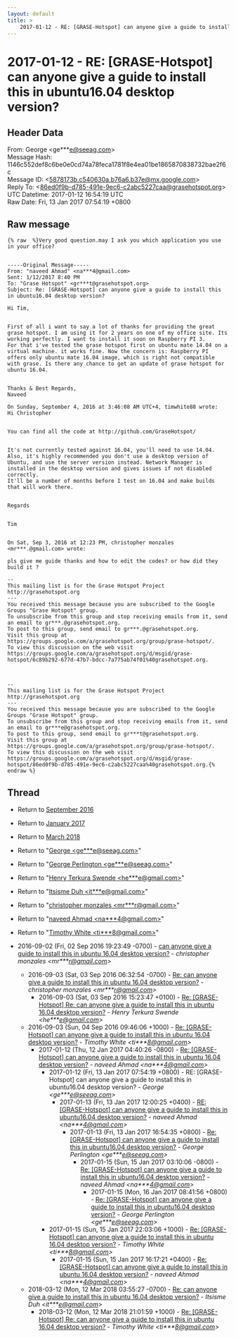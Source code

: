 ```yaml
---
layout: default
title: >
    2017-01-12 - RE: [GRASE-Hotspot] can anyone give a guide to install this in ubuntu16.04 desktop version?
---
```


# 2017-01-12 - RE: [GRASE-Hotspot] can anyone give a guide to install this in ubuntu16.04 desktop version?

## Header Data

From: George \<ge***e@seeag.com\><br>
Message Hash: 1146c552def8c6be0e0cd74a78feca1781f8e4ea01be1865870838732bae2f6c<br>
Message ID: \<5878173b.c540630a.b76a6.b37e@mx.google.com\><br>
Reply To: \<86ed0f9b-d785-491e-9ec6-c2abc5227caa@grasehotspot.org\><br>
UTC Datetime: 2017-01-12 16:54:19 UTC<br>
Raw Date: Fri, 13 Jan 2017 07:54:19 +0800<br>

## Raw message

```
{% raw  %}Very good question.may I ask you which application you use in your office?


-----Original Message-----
From: "naveed Ahmad" <na***4@gmail.com>
Sent: ‎1/‎12/‎2017 8:40 PM
To: "Grase Hotspot" <gr***t@grasehotspot.org>
Subject: Re: [GRASE-Hotspot] can anyone give a guide to install this in ubuntu16.04 desktop version?

Hi Tim,


First of all i want to say a lot of thanks for providing the great grase hotspot. I am using it for 2 years on one of my office site. Its working perfectly. I want to install it soon on Raspberry PI 3.
For that i've tested the grase hotspot first on ubuntu mate 14.04 on a virtual machine. it works fine. Now the concern is: Raspberry PI offers only ubuntu mate 16.04 image, which is right not compatible with grase. Is there any chance to get an update of grase hotspot for ubuntu 16.04.


Thanks & Best Regards,
Naveed

On Sunday, September 4, 2016 at 3:46:08 AM UTC+4, timwhite88 wrote:
Hi Christopher


You can find all the code at http://github.com/GraseHotspot/


It's not currently tested against 16.04, you'll need to use 14.04. Also, it's highly recommended you don't use a desktop version of Ubuntu, and use the server version instead. Network Manager is installed in the desktop version and gives issues if not disabled correctly.
It'll be a number of months before I test on 16.04 and make builds that will work there.


Regards


Tim


On Sat, Sep 3, 2016 at 12:23 PM, christopher monzales <mr***.@gmail.com> wrote:

pls give me guide thanks and how to edit the codes? or how did they build it ?

-- 
This mailing list is for the Grase Hotspot Project http://grasehotspot.org
--- 
You received this message because you are subscribed to the Google Groups "Grase Hotspot" group.
To unsubscribe from this group and stop receiving emails from it, send an email to gr***.@grasehotspot.org.
To post to this group, send email to gr***.@grasehotspot.org.
Visit this group at https://groups.google.com/a/grasehotspot.org/group/grase-hotspot/.
To view this discussion on the web visit https://groups.google.com/a/grasehotspot.org/d/msgid/grase-hotspot/6c89b292-677d-47b7-bdcc-7a775ab74f01%40grasehotspot.org.



-- 
This mailing list is for the Grase Hotspot Project http://grasehotspot.org
--- 
You received this message because you are subscribed to the Google Groups "Grase Hotspot" group.
To unsubscribe from this group and stop receiving emails from it, send an email to gr***e@grasehotspot.org.
To post to this group, send email to gr***t@grasehotspot.org.
Visit this group at https://groups.google.com/a/grasehotspot.org/group/grase-hotspot/.
To view this discussion on the web visit https://groups.google.com/a/grasehotspot.org/d/msgid/grase-hotspot/86ed0f9b-d785-491e-9ec6-c2abc5227caa%40grasehotspot.org.{% endraw %}
```

## Thread

+ Return to [September 2016](/archive/2016/09)
+ Return to [January 2017](/archive/2017/01)
+ Return to [March 2018](/archive/2018/03)

+ Return to "[George <ge***e<span>@</span>seeag.com>](/authors/ge___e_at_seeag_com)"
+ Return to "[George Perlington <ge***e<span>@</span>seeag.com>](/authors/ge___e_at_seeag_com)"
+ Return to "[Henry Terkura Swende <he***e<span>@</span>gmail.com>](/authors/he___e_at_gmail_com)"
+ Return to "[Itsisme Duh <it***e<span>@</span>gmail.com>](/authors/it___e_at_gmail_com)"
+ Return to "[christopher monzales <mr***r<span>@</span>gmail.com>](/authors/mr___r_at_gmail_com)"
+ Return to "[naveed Ahmad <na***4<span>@</span>gmail.com>](/authors/na___4_at_gmail_com)"
+ Return to "[Timothy White <ti***8<span>@</span>gmail.com>](/authors/ti___8_at_gmail_com)"

+ 2016-09-02 (Fri, 02 Sep 2016 19:23:49 -0700) - [can anyone give a guide to install this in ubuntu 16.04 desktop version?](/archive/2016/09/def447356cedfbe29693d56f8d7c2a81425bde872b66344630f9ef4f7f945a96) - _christopher monzales \<mr***r@gmail.com\>_
  + 2016-09-03 (Sat, 03 Sep 2016 06:32:54 -0700) - [Re: can anyone give a guide to install this in ubuntu 16.04 desktop version?](/archive/2016/09/1989b2b96503f8ef48e6948ea85dd6627a5319988cfd06fcb15675ce150132d8) - _christopher monzales \<mr***r@gmail.com\>_
    + 2016-09-03 (Sat, 03 Sep 2016 15:23:47 +0100) - [Re: [GRASE-Hotspot] Re: can anyone give a guide to install this in ubuntu 16.04 desktop version?](/archive/2016/09/2186d44089ad80eb3ea9ee80fd16426e963a7f278d4ae8b45430fb7ecfa9f2ee) - _Henry Terkura Swende \<he***e@gmail.com\>_
  + 2016-09-03 (Sun, 04 Sep 2016 09:46:06 +1000) - [Re: [GRASE-Hotspot] can anyone give a guide to install this in ubuntu 16.04 desktop version?](/archive/2016/09/2b59f2f5d6f2b1979dd5ff3af77095017b26cd4048fcaa6a1d9b6bb0630effd3) - _Timothy White \<ti***8@gmail.com\>_
    + 2017-01-12 (Thu, 12 Jan 2017 04:40:26 -0800) - [Re: [GRASE-Hotspot] can anyone give a guide to install this in ubuntu 16.04 desktop version?](/archive/2017/01/1faae14739b6ff47b6b191521b9caa02a77560a345080f087518cc39478f709e) - _naveed Ahmad \<na***4@gmail.com\>_
      + 2017-01-12 (Fri, 13 Jan 2017 07:54:19 +0800) - RE: [GRASE-Hotspot] can anyone give a guide to install this in ubuntu16.04 desktop version? - _George \<ge***e@seeag.com\>_
        + 2017-01-13 (Fri, 13 Jan 2017 12:00:25 +0400) - [RE: [GRASE-Hotspot] can anyone give a guide to install this in ubuntu16.04 desktop version?](/archive/2017/01/d83df72b00f021cf5c77726f580042c86680dddc620e4ed7101dc753aa7cc656) - _naveed Ahmad \<na***4@gmail.com\>_
          + 2017-01-13 (Fri, 13 Jan 2017 16:54:35 +0800) - [Re: [GRASE-Hotspot] can anyone give a guide to install this in ubuntu16.04 desktop version?](/archive/2017/01/819c429f27991f0f5d3b36beaa2767cc36c489157c0aee6d525bf1419ebf8f71) - _George Perlington \<ge***e@seeag.com\>_
            + 2017-01-15 (Sun, 15 Jan 2017 03:10:06 -0800) - [Re: [GRASE-Hotspot] can anyone give a guide to install this in ubuntu16.04 desktop version?](/archive/2017/01/6452755a0bf276ee584b20c6322e2930de3044bb2caac64c6db42ccbb89702ee) - _naveed Ahmad \<na***4@gmail.com\>_
              + 2017-01-15 (Mon, 16 Jan 2017 08:41:56 +0800) - [Re: [GRASE-Hotspot] can anyone give a guide to install this in ubuntu16.04 desktop version?](/archive/2017/01/4dc3794dee2b22ba278e4974b323a7eb36537239914dae3265a3b48dfc29a47c) - _George Perlington \<ge***e@seeag.com\>_
      + 2017-01-15 (Sun, 15 Jan 2017 22:03:06 +1000) - [Re: [GRASE-Hotspot] can anyone give a guide to install this in ubuntu 16.04 desktop version?](/archive/2017/01/388583a28e05e282b18a2e03aa1f12f40ae5449f4abd0e8d5d0669b69889ffdd) - _Timothy White \<ti***8@gmail.com\>_
        + 2017-01-15 (Sun, 15 Jan 2017 16:17:21 +0400) - [Re: [GRASE-Hotspot] can anyone give a guide to install this in ubuntu 16.04 desktop version?](/archive/2017/01/29d694cef3afaa0bb75ab4e2f4e916b919af2f1e7edf0095256b24e2e450e4b3) - _naveed Ahmad \<na***4@gmail.com\>_
  + 2018-03-12 (Mon, 12 Mar 2018 03:55:27 -0700) - [Re: can anyone give a guide to install this in ubuntu 16.04 desktop version?](/archive/2018/03/7ff7eeb1d43b044cd10b25665ae9cbb533c84a9777c0a1e22f7cb73dfd07f4d0) - _Itsisme Duh \<it***e@gmail.com\>_
    + 2018-03-12 (Mon, 12 Mar 2018 21:01:59 +1000) - [Re: [GRASE-Hotspot] Re: can anyone give a guide to install this in ubuntu 16.04 desktop version?](/archive/2018/03/922bc6de9e042fd0065cafaa909ebd8ccd68c005025c4586986a7de69577bb56) - _Timothy White \<ti***8@gmail.com\>_

